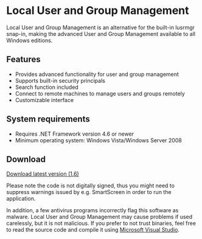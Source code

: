 # Local User and Group Management
Local User and Group Management is an alternative for the built-in lusrmgr snap-in, making the advanced User and Group Management available to all Windows editions.
## Features
- Provides advanced functionality for user and group management
- Supports built-in security principals
- Search function included
- Connect to remote machines to manage users and groups remotely
- Customizable interface
## System requirements
- Requires .NET Framework version 4.6 or newer
- Minimum operating system: Windows Vista/Windows Server 2008
## Download
[Download latest version (1.6)](https://github.com/proviq/lusrmgr/releases/download/1.6/lusrmgr.exe)

Please note the code is not digitally signed, thus you might need to suppress warnings issued by e.g. SmartScreen in order to run the application.

In addition, a few antivirus programs incorrectly flag this software as malware. Local User and Group Management may cause problems if used carelessly, but it is not malicious. If you prefer to not trust binaries, feel free to read the source code and compile it using [Microsoft Visual Studio](https://visualstudio.com).

